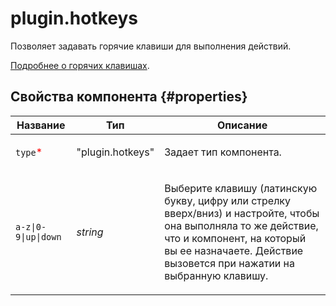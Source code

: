 # plugin.hotkeys

Позволяет задавать горячие клавиши для выполнения действий.

[Подробнее о горячих клавишах](../best-practices/hotkeys.dita).

## Свойства компонента {#properties}

| Название                                 | Тип              | Описание                                                                                                                                                                                                                     |
| ---------------------------------------- | ---------------- | ---------------------------------------------------------------------------------------------------------------------------------------------------------------------------------------------------------------------------- |
| `type`<span style="color: red">\*</span> | "plugin.hotkeys" | <p>Задает тип компонента.</p>                                                                                                                                                                                                |
| `a-z\|0-9\|up\|down`                     | _string_         | <p>Выберите клавишу (латинскую букву, цифру или стрелку вверх/вниз) и настройте, чтобы она выполняла то же действие, что и компонент, на который вы ее назначаете. Действие вызовется при нажатии на выбранную клавишу. </p> |
